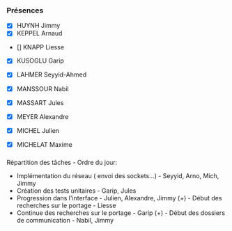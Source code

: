### Présences
- [x] HUYNH Jimmy
- [x] KEPPEL Arnaud
- [] KNAPP Liesse
- [x] KUSOGLU Garip
- [x] LAHMER Seyyid-Ahmed
- [x] MANSSOUR Nabil
- [x] MASSART Jules
- [x] MEYER Alexandre
- [x] MICHEL Julien
- [x] MICHELAT Maxime


###

Répartition des tâches - Ordre du jour:
- Implémentation du réseau ( envoi des sockets...) - Seyyid, Arno, Mich, Jimmy
- Création des tests unitaires - Garip, Jules
- Progression dans l'interface - Julien, Alexandre, Jimmy
(+) - Début des recherches sur le portage - Liesse
- Continue des recherches sur le portage - Garip
(+) - Début des dossiers de communication - Nabil, Jimmy